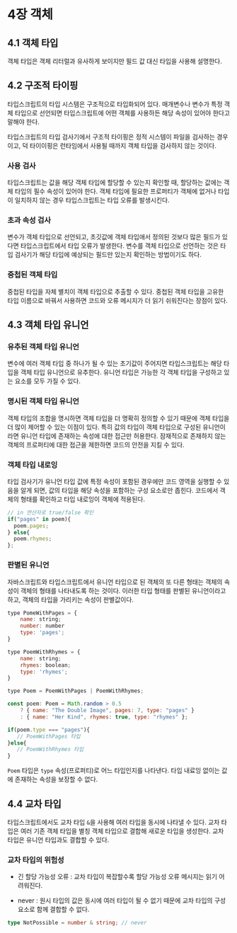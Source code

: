# 4장 객체

## 4.1 객체 타입

객체 타입은 객체 리터럴과 유사하게 보이지만 필드 값 대신 타입을 사용해 설명한다. 

## 4.2 구조적 타이핑

타입스크립트의 타입 시스템은 구조적으로 타입화되어 있다. 매개변수나 변수가 특정 객체 타입으로 선언되면 타입스크립트에 어떤 객체를 사용하든 해당 속성이 있어야 한다고 말해야 한다.

타입스크립트의 타입 검사기에서 구조적 타이핑은 정적 시스템이 파일을 검사하는 경우이고, 덕 타이이핑은 런타임에서 사용될 때까지 객체 타입을 검사하지 않는 것이다.

### 사용 검사

타입스크립트는 값을 해당 객체 타입에 할당할 수 있는지 확인할 때, 할당하는 값에는 객체 타입의 필수 속성이 있어야 한다. 객체 타입에 필요한 프로퍼티가 객체에 없거나 타입이 일치하지 않는 경우 타입스크립트는 타입 오류를 발생시킨다.

### 초과 속성 검사

변수가 객체 타입으로 선언되고, 초깃값에 객체 타입애서 정의된 것보다 많은 필드가 있다면 타입스크립트에서 타입 오류가 발생한다. 변수를 객체 타입으로 선언하는 것은 타입 검사기가 해당 타입에 예상되는 필드만 있는지 확인하는 방법이기도 하다.

### 중첩된 객체 타입

중첩된 타입을 자체 별치이 객체 타입으로 추출할 수 있다. 중첩된 객체 타입을 고유한 타입 이름으로 바꿔서 사용하면 코드와 오류 메시지가 더 읽기 쉬워진다는 장점이 있다.

## 4.3 객체 타입 유니언

### 유추된 객체 타입 유니언

변수에 여러 객체 타입 중 하나가 될 수 있는 초기값이 주어지면 타입스크립트는 해당 타입을 객체 타입 유니언으로 유추한다. 유니언 타입은 가능한 각 객체 타입을 구성하고 있는 요소를 모두 가질 수 있다.

### 명시된 객체 타입 유니언

객체 타입의 조합을 명시하면 객체 타입을 더 명확히 정의할 수 있기 때문에 객체 타입을 더 많이 제어할 수 있는 이점이 있다. 특히 값의 타입이 객체 타입으로 구성된 유니언이라면 유니언 타입에 존재하는 속성에 대한 접근만 허용한다. 잠재적으로 존재하지 않는 객체의 프로퍼티에 대한 접근을 제한하면 코드의 안전을 지킬 수 있다.

### 객체 타입 내로잉

타입 검사기가 유니언 타입 값에 특정 속성이 포함된 경우에만 코드 영역을 실행할 수 있음을 알게 되면, 값의 타입을 해당 속성을 포함하는 구성 요소로만 좁힌다. 코드에서 객체의 형태를 확인하고 타입 내로잉이 객체에 적용된다.

```js
// in 연산자로 true/false 확인
if("pages" in poem){
  poem.pages;
} else{
  poem.rhymes;
};
```

### 판별된 유니언

자바스크립트와 타입스크립트에서 유니언 타입으로 된 객체의 또 다른 형태는 객체의 속성이 객체의 형태를 나타내도록 하는 것이다. 이러한 타입 형태를 판별된 유니언이라고 하고, 객체의 타입을 가리키는 속성이 판별값이다.

```js
type PomeWithPages = {
    name: string;
    number: number
    type: 'pages';
}

type PoemWithRhymes = {
    name: string;
    rhymes: boolean;
    type: 'rhymes';
}

type Poem = PoemWithPages | PoemWithRhymes;

const poem: Poem = Math.random > 0.5 
	? { name: "The Double Image", pages: 7, type: "pages" }
	: { name: "Her Kind", rhymes: true, type: "rhymes" };

if(poem.type === "pages"){
   // PoemWithPages 타입
}else{
   // PoemWithRhymes 타입  
}
```

`Poem` 타입은 `type` 속성(프로퍼티)로 어느 타입인지를 나타낸다. 타입 내료잉 없이는 값에 존재하는 속성을 보장할 수 없다.

## 4.4 교차 타입

타입스크립트에서도 교차 타입 `&`을 사용해 여러 타입을 동시에 나타낼 수 있다.
교차 타입은 여러 기존 객체 타입을 별칭 객체 타입으로 결합해 새로운 타입을 생성한다. 교차 타입은 유니언 타입과도 결합할 수 있다.

### 교차 타입의 위험성

- 긴 할당 가능성 오류 : 교차 타입이 복잡할수록 할당 가능성 오류 메시지는 읽기 어려워진다.

- never : 원시 타입의 값은 동시에 여러 타입이 될 수 없기 때문에 교차 타입의 구성 요소로 함께 결합할 수 없다.

```ts
type NotPossible = number & string; // never
```
